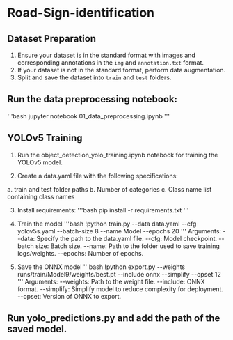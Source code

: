 # Road-Sign-identification

## Dataset Preparation
1. Ensure your dataset is in the standard format with images and corresponding annotations in the `img` and `annotation.txt` format.
2. If your dataset is not in the standard format, perform data augmentation.
3. Split and save the dataset into `train` and `test` folders.

## Run the data preprocessing notebook:
'''bash
jupyter notebook 01_data_preprocessing.ipynb
'''
## YOLOv5 Training
1. Run the object_detection_yolo_training.ipynb notebook for training the YOLOv5 model.

2. Create a data.yaml file with the following specifications:

a. train and test folder paths
b. Number of categories
c. Class name list containing class names

3. Install requirements:
'''bash
pip install -r requirements.txt
'''
4. Train the model
'''bash
!python train.py --data data.yaml --cfg yolov5s.yaml --batch-size 8 --name Model --epochs 20
'''
Arguments:
--data: Specify the path to the data.yaml file.
--cfg: Model checkpoint.
--batch size: Batch size.
--name: Path to the folder used to save training logs/weights.
--epochs: Number of epochs.

5. Save the ONNX model
'''bash
!python export.py --weights runs/train/Model9/weights/best.pt --include onnx --simplify --opset 12
'''
Arguments:
--weights: Path to the weight file.
--include: ONNX format.
--simplify: Simplify model to reduce complexity for deployment.
--opset: Version of ONNX to export.

## Run yolo_predictions.py and add the path of the saved model.